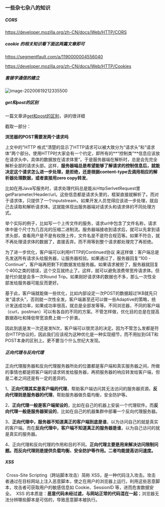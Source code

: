 ### 一些杂七杂八的知识

##### CORS
https://developer.mozilla.org/zh-CN/docs/Web/HTTP/CORS

##### cookie 的相关知识看下面这两篇文章即可

https://segmentfault.com/a/1190000004556040

https://developer.mozilla.org/zh-CN/docs/Web/HTTP/Cookies


##### 套接字通信的建立

![image-20200619212335500](E:\Typora\imgs\image-20200619212335500.png)

##### get和post的区别

一篇文章讲[get和post的区别](https://www.zhihu.com/question/28586791/answer/767316172)，讲的很详细 

截取一部分：

**浏览器的POST需要发两个请求吗**

上文中的"HTTP  格式“清楚的显示了HTTP请求可以被大致分为“请求头”和“请求体”两个部分。使用HTTP时大家会有一个约定，即所有的**“控制类”**信息应该放在请求头中，具体的数据放在请求体里“。于是服务器端在解析时，总是会先完全解析全部的请求头部。这样，**服务器端总是希望能够了解请求的控制信息后，就能决定这个请求怎么进一步处理，是拒绝，还是根据content-type去调用相应的解析器处理数据，或者直接用zero copy转发**。

比如在用Java写服务时，请求处理代码总是能从HttpSerlvetRequest里getParameter/Header/url。这些信息都是请求头里的，框架直接就解析了。而对于请求体，只提供了一个inputstream，如果开发人员觉得应该进一步处理，就自己去读取和解析请求体。这就能体现出服务器端对请求头和请求体的不同处理方式。

举个实际的例子，比如写一个上传文件的服务，请求url中包含了文件名称，请求体中是个尺寸为几百兆的压缩二进制流。服务器端接收到请求后，就可以先拿到请求头部，查看用户是不是有权限上传，文件名是不是符合规范等。如果不符合，就不再处理请求体的数据了，直接丢弃。而不用等到整个请求都处理完了再拒绝。

为了进一步优化，客户端可以利用HTTP的Continued协议 来这样做：客户端总是先发送所有请求头给服务器，让服务器校验。如果通过了，服务器回复“100 - Continue”，客户端再把剩下的数据发给服务器。如果请求被拒了，服务器就回复个400之类的错误，这个交互就终止了。这样，就可以避免浪费带宽传请求体。但是代价就是会多一次Round Trip。如果刚好请求体的数据也不多，那么一次性全部发给服务器可能反而更好。

基于此，客户端就能做一些优化，比如内部设定一次POST的数据超过1KB就先只发“请求头”，否则就一次性全发。客户端甚至还可以做一些Adaptive的策略，统计发送成功率，如果成功率很高，就总是全部发等等。不同浏览器，不同的客户端（curl，postman）可以有各自的不同的方案。不管怎样做，优化目的总是在提高数据吞吐和降低带宽浪费上做一个折衷。

因此到底是发一次还是发N次，客户端可以很灵活的决定。因为不管怎么发都是符合HTTP协议的，因此我们应该视为这种优化是一种实现细节，而不用扯到GET和POST本身的区别上。更不要当个什么世纪大发现。

##### 正向代理与反向代理

正向代理服务器和反向代理服务器所处的位置都是客户端和真实服务器之间，所做的事情也都是把客户端的请求转发给服务器，再把服务器的响应转发给客户端，但是二者之间还是有一定的差异的。

1、**正向代理其实是客户端的代理**，帮助客户端访问其无法访问的服务器资源。**反向代理则是服务器的代理**，帮助服务器做负载均衡，安全防护等。

2、**正向代理一般是客户端架设的**，比如在自己的机器上安装一个代理软件。而**反向代理一般是服务器架设的**，比如在自己的机器集群中部署一个反向代理服务器。

3、**正向代理中，服务器不知道真正的客户端到底是谁**，以为访问自己的就是真实的客户端。而在**反向代理中，客户端不知道真正的服务器是谁**，以为自己访问的就是真实的服务器。

4、正向代理和反向代理的作用和目的不同。**正向代理主要是用来解决访问限制问题。而反向代理则是提供负载均衡、安全防护等作用。二者均能提高访问速度。**

##### XSS

​	Cross-Site Scripting（跨站脚本攻击）简称 XSS，是一种代码注入攻击。攻击者通过在目标网站上注入恶意脚本，使之在用户的浏览器上运行。利用这些恶意脚本，攻击者可获取用户的敏感信息如 Cookie、SessionID 等，进而危害数据安全。
​	XSS 的本质是：**恶意代码未经过滤，与网站正常的代码混在一起**；浏览器无法分辨哪些脚本是可信的，导致恶意脚本被执行。

